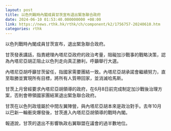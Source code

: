 ```yaml
---
layout: post
title: 以色列戰時內閣成員甘茨宣布退出緊急聯合政府
date: 2024-06-10 01:53:40.000000000 +08:00
link: https://news.rthk.hk/rthk/ch/component/k2/1756757-20240610.htm
categories: rthk
---
```


以色列戰時內閣成員甘茨宣布，退出緊急聯合政府。

甘茨發表講話，指責總理內塔尼亞政府的政治考量，阻礙加沙戰事的戰略決策，認為內塔尼亞胡正阻止以色列走向真正勝利，呼籲舉行大選。

內塔尼亞胡呼籲甘茨留任，指國家需要團結一致。內塔尼亞胡承諾會繼續努力，直至取勝並實現所有目標，將所有人質帶回家，並消滅哈馬斯。

甘茨上月曾經要求內塔尼亞胡領導的政府，在6月8日前完成制定加沙戰後治理方案，否則會帶領國家團結黨退出緊急聯合政府。

甘茨在以色列政壇屬於中間左翼陣營，與內塔尼亞胡本來是政治對手。去年10月以巴新一輪衝突爆發後，甘茨進入內塔尼亞胡領導的戰時內閣。

報道說，甘茨的退出不影響執政右翼聯盟在議會的過半數地位。
